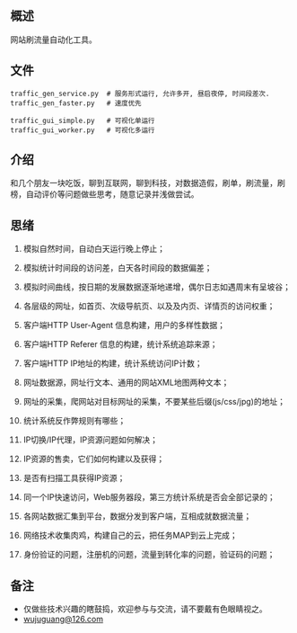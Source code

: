 ## 概述
网站刷流量自动化工具。

## 文件
    traffic_gen_service.py  # 服务形式运行, 允许多开, 昼启夜停, 时间段差次.
    traffic_gen_faster.py   # 速度优先
    
    traffic_gui_simple.py   # 可视化单运行
    traffic_gui_worker.py   # 可视化多运行

## 介绍
和几个朋友一块吃饭，聊到互联网，聊到科技，对数据造假，刷单，刷流量，刷榜，自动评价等问题做些思考，随意记录并浅做尝试。

## 思绪

1. 模拟自然时间，自动白天运行晚上停止；
2. 模拟统计时间段的访问差，白天各时间段的数据偏差；
3. 模拟时间曲线，按日期的发展数据逐渐地递增，偶尔日志如遇周末有呈坡谷；
4. 各层级的网址，如首页、次级导航页、以及及内页、详情页的访问权重；
5. 客户端HTTP User-Agent 信息构建，用户的多样性数据；
6. 客户端HTTP Referer 信息的构建，统计系统追踪来源；
7. 客户端HTTP IP地址的构建，统计系统访问IP计数；

8. 网址数据源，网址行文本、通用的网站XML地图两种文本；
9. 网址的采集，爬网站对目标网址的采集，不要某些后缀(js/css/jpg)的地址；

10. 统计系统反作弊规则有哪些；
11. IP切换/IP代理，IP资源问题如何解决；
12. IP资源的售卖，它们如何构建以及获得；
12. 是否有扫描工具获得IP资源；
13. 同一个IP快速访问，Web服务器段，第三方统计系统是否会全部记录的；
14. 各网站数据汇集到平台，数据分发到客户端，互相成就数据流量；
15. 网络技术收集肉鸡，构建自己的云，把任务MAP到云上完成；
16. 身份验证的问题，注册机的问题，流量到转化率的问题，验证码的问题；

## 备注
- 仅做些技术兴趣的瞎鼓捣，欢迎参与与交流，请不要戴有色眼睛视之。
- wujuguang@126.com
